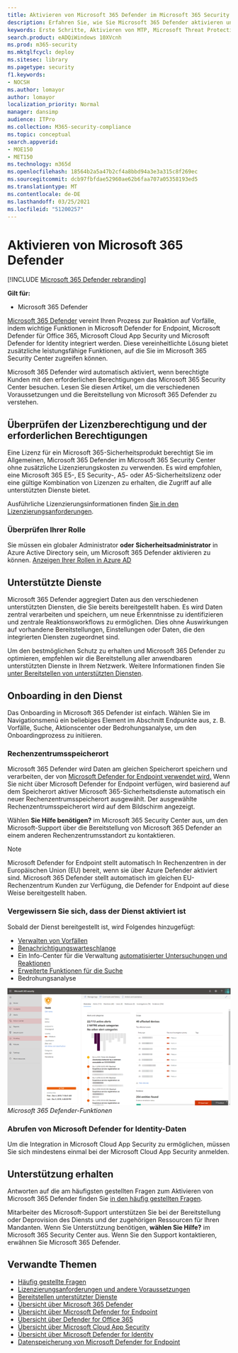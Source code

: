 ```yaml
---
title: Aktivieren von Microsoft 365 Defender im Microsoft 365 Security Center
description: Erfahren Sie, wie Sie Microsoft 365 Defender aktivieren und mit der Integration Ihres Sicherheitsvorfalls und Ihrer Reaktion beginnen.
keywords: Erste Schritte, Aktivieren von MTP, Microsoft Threat Protection, M365, Sicherheit, Datenspeicherort, erforderlichen Berechtigungen, Lizenzberechtigung, Einstellungsseite
search.product: eADQiWindows 10XVcnh
ms.prod: m365-security
ms.mktglfcycl: deploy
ms.sitesec: library
ms.pagetype: security
f1.keywords:
- NOCSH
ms.author: lomayor
author: lomayor
localization_priority: Normal
manager: dansimp
audience: ITPro
ms.collection: M365-security-compliance
ms.topic: conceptual
search.appverid:
- MOE150
- MET150
ms.technology: m365d
ms.openlocfilehash: 18564b2a5a47b2cf4a8bbd94a3e3a315c8f269ec
ms.sourcegitcommit: dcb97fbfdae52960ae62b6faa707a05358193ed5
ms.translationtype: MT
ms.contentlocale: de-DE
ms.lasthandoff: 03/25/2021
ms.locfileid: "51200257"
---
```

# <a name="turn-on-microsoft-365-defender"></a>Aktivieren von Microsoft 365 Defender

[!INCLUDE [Microsoft 365 Defender rebranding](../includes/microsoft-defender.md)]


**Gilt für:**
- Microsoft 365 Defender

[Microsoft 365 Defender](microsoft-365-defender.md) vereint Ihren Prozess zur Reaktion auf Vorfälle, indem wichtige Funktionen in Microsoft Defender for Endpoint, Microsoft Defender für Office 365, Microsoft Cloud App Security und Microsoft Defender for Identity integriert werden. Diese vereinheitlichte Lösung bietet zusätzliche leistungsfähige Funktionen, auf die Sie im Microsoft 365 Security Center zugreifen können.

Microsoft 365 Defender wird automatisch aktiviert, wenn berechtigte Kunden mit den erforderlichen Berechtigungen das Microsoft 365 Security Center besuchen. Lesen Sie diesen Artikel, um die verschiedenen Voraussetzungen und die Bereitstellung von Microsoft 365 Defender zu verstehen.

## <a name="check-license-eligibility-and-required-permissions"></a>Überprüfen der Lizenzberechtigung und der erforderlichen Berechtigungen

Eine Lizenz für ein Microsoft 365-Sicherheitsprodukt berechtigt Sie im Allgemeinen, Microsoft 365 Defender im Microsoft 365 Security Center ohne zusätzliche Lizenzierungskosten zu verwenden. Es wird empfohlen, eine Microsoft 365 E5-, E5 Security-, A5- oder A5-Sicherheitslizenz oder eine gültige Kombination von Lizenzen zu erhalten, die Zugriff auf alle unterstützten Dienste bietet.

Ausführliche Lizenzierungsinformationen finden [Sie in den Lizenzierungsanforderungen](prerequisites.md#licensing-requirements).

### <a name="check-your-role"></a>Überprüfen Ihrer Rolle

Sie müssen ein globaler Administrator **oder** **Sicherheitsadministrator** in Azure Active Directory sein, um Microsoft 365 Defender aktivieren zu können. [Anzeigen Ihrer Rollen in Azure AD](/azure/active-directory/users-groups-roles/directory-manage-roles-portal)

## <a name="supported-services"></a>Unterstützte Dienste

Microsoft 365 Defender aggregiert Daten aus den verschiedenen unterstützten Diensten, die Sie bereits bereitgestellt haben. Es wird Daten zentral verarbeiten und speichern, um neue Erkenntnisse zu identifizieren und zentrale Reaktionsworkflows zu ermöglichen. Dies ohne Auswirkungen auf vorhandene Bereitstellungen, Einstellungen oder Daten, die den integrierten Diensten zugeordnet sind.

Um den bestmöglichen Schutz zu erhalten und Microsoft 365 Defender zu optimieren, empfehlen wir die Bereitstellung aller anwendbaren unterstützten Dienste in Ihrem Netzwerk. Weitere Informationen finden Sie [unter Bereitstellen von unterstützten Diensten](deploy-supported-services.md).

## <a name="onboard-to-the-service"></a>Onboarding in den Dienst
Das Onboarding in Microsoft 365 Defender ist einfach. Wählen Sie im Navigationsmenü ein beliebiges Element im Abschnitt Endpunkte aus, z. B. Vorfälle, Suche, Aktionscenter oder Bedrohungsanalyse, um den Onboardingprozess zu initiieren. 

### <a name="data-center-location"></a>Rechenzentrumsspeicherort

Microsoft 365 Defender wird Daten am gleichen Speicherort speichern und verarbeiten, der von [Microsoft Defender for Endpoint verwendet wird.](/windows/security/threat-protection/microsoft-defender-atp/data-storage-privacy) Wenn Sie nicht über Microsoft Defender for Endpoint verfügen, wird basierend auf dem Speicherort aktiver Microsoft 365-Sicherheitsdienste automatisch ein neuer Rechenzentrumsspeicherort ausgewählt. Der ausgewählte Rechenzentrumsspeicherort wird auf dem Bildschirm angezeigt.

Wählen **Sie Hilfe benötigen?** im Microsoft 365 Security Center aus, um den Microsoft-Support über die Bereitstellung von Microsoft 365 Defender an einem anderen Rechenzentrumsstandort zu kontaktieren.

> [!NOTE]
> Microsoft Defender for Endpoint stellt automatisch In Rechenzentren in der Europäischen Union (EU) bereit, wenn sie über Azure Defender aktiviert sind. Microsoft 365 Defender stellt automatisch im gleichen EU-Rechenzentrum Kunden zur Verfügung, die Defender for Endpoint auf diese Weise bereitgestellt haben.

### <a name="confirm-that-the-service-is-on"></a>Vergewissern Sie sich, dass der Dienst aktiviert ist

Sobald der Dienst bereitgestellt ist, wird Folgendes hinzugefügt:

- [Verwalten von Vorfällen](incidents-overview.md)
- [Benachrichtigungswarteschlange](investigate-alerts.md)
- Ein Info-Center für die Verwaltung [automatisierter Untersuchungen und Reaktionen](m365d-autoir.md)
- [Erweiterte Funktionen für die Suche](advanced-hunting-overview.md)
- Bedrohungsanalyse

![Abbildung des Microsoft 365 Security Center-Navigationsbereichs mit Microsoft 365 Defender bietet Microsoft 365 Security Center mit Vorfallverwaltung und anderen ](../../media/mtp-enable/mtp-on.png)
 *Microsoft 365 Defender-Funktionen*

### <a name="getting-microsoft-defender-for-identity-data"></a>Abrufen von Microsoft Defender for Identity-Daten 
Um die Integration in Microsoft Cloud App Security zu ermöglichen, müssen Sie sich mindestens einmal bei der Microsoft Cloud App Security anmelden.

## <a name="get-assistance"></a>Unterstützung erhalten

Antworten auf die am häufigsten gestellten Fragen zum Aktivieren von Microsoft 365 Defender finden Sie [in den häufig gestellten Fragen](m365d-enable-faq.md).

Mitarbeiter des Microsoft-Support unterstützen Sie bei der Bereitstellung oder Deprovision des Diensts und der zugehörigen Ressourcen für Ihren Mandanten. Wenn Sie Unterstützung benötigen, **wählen Sie Hilfe?** im Microsoft 365 Security Center aus. Wenn Sie den Support kontaktieren, erwähnen Sie Microsoft 365 Defender.

## <a name="related-topics"></a>Verwandte Themen

- [Häufig gestellte Fragen](m365d-enable-faq.md)
- [Lizenzierungsanforderungen und andere Voraussetzungen](prerequisites.md)
- [Bereitstellen unterstützter Dienste](deploy-supported-services.md)
- [Übersicht über Microsoft 365 Defender](microsoft-365-defender.md)
- [Übersicht über Microsoft Defender for Endpoint](../defender-endpoint/microsoft-defender-endpoint.md)
- [Übersicht über Defender for Office 365](../office-365-security/defender-for-office-365.md)
- [Übersicht über Microsoft Cloud App Security](/cloud-app-security/what-is-cloud-app-security)
- [Übersicht über Microsoft Defender for Identity](/azure-advanced-threat-protection/what-is-atp)
- [Datenspeicherung von Microsoft Defender for Endpoint](../defender-endpoint/data-storage-privacy.md)
